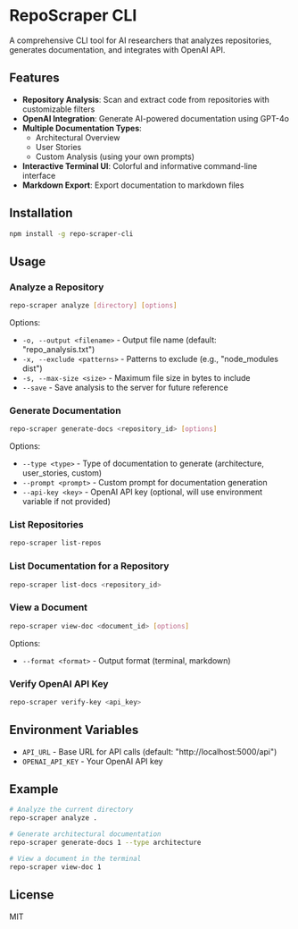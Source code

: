 # RepoScraper CLI

A comprehensive CLI tool for AI researchers that analyzes repositories, generates documentation, and integrates with OpenAI API.

## Features

- **Repository Analysis**: Scan and extract code from repositories with customizable filters
- **OpenAI Integration**: Generate AI-powered documentation using GPT-4o
- **Multiple Documentation Types**:
  - Architectural Overview
  - User Stories
  - Custom Analysis (using your own prompts)
- **Interactive Terminal UI**: Colorful and informative command-line interface
- **Markdown Export**: Export documentation to markdown files

## Installation

```bash
npm install -g repo-scraper-cli
```

## Usage

### Analyze a Repository

```bash
repo-scraper analyze [directory] [options]
```

Options:
- `-o, --output <filename>` - Output file name (default: "repo_analysis.txt")
- `-x, --exclude <patterns>` - Patterns to exclude (e.g., "node_modules dist")
- `-s, --max-size <size>` - Maximum file size in bytes to include
- `--save` - Save analysis to the server for future reference

### Generate Documentation

```bash
repo-scraper generate-docs <repository_id> [options]
```

Options:
- `--type <type>` - Type of documentation to generate (architecture, user_stories, custom)
- `--prompt <prompt>` - Custom prompt for documentation generation
- `--api-key <key>` - OpenAI API key (optional, will use environment variable if not provided)

### List Repositories

```bash
repo-scraper list-repos
```

### List Documentation for a Repository

```bash
repo-scraper list-docs <repository_id>
```

### View a Document

```bash
repo-scraper view-doc <document_id> [options]
```

Options:
- `--format <format>` - Output format (terminal, markdown)

### Verify OpenAI API Key

```bash
repo-scraper verify-key <api_key>
```

## Environment Variables

- `API_URL` - Base URL for API calls (default: "http://localhost:5000/api")
- `OPENAI_API_KEY` - Your OpenAI API key

## Example

```bash
# Analyze the current directory
repo-scraper analyze .

# Generate architectural documentation
repo-scraper generate-docs 1 --type architecture

# View a document in the terminal
repo-scraper view-doc 1
```

## License

MIT